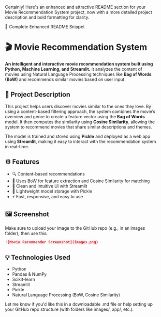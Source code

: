 Certainly! Here's an enhanced and attractive README section for your Movie Recommendation System project, now with a more detailed project description and bold formatting for clarity.

📌 Complete Enhanced README Snippet

# 🎬 Movie Recommendation System

**An intelligent and interactive movie recommendation system built using Python, Machine Learning, and Streamlit.**
It analyzes the content of movies using Natural Language Processing techniques like **Bag of Words (BoW)** and recommends similar movies based on user input.

## 📖 Project Description

This project helps users discover movies similar to the ones they love. By using a content-based filtering approach, the system combines the movie’s overview and genre to create a feature vector using the **Bag of Words** model. It then computes the similarity using **Cosine Similarity**, allowing the system to recommend movies that share similar descriptions and themes.

The model is trained and stored using **Pickle** and deployed as a web app using **Streamlit**, making it easy to interact with the recommendation system in real-time.

## ⚙️ Features

* 🔍 Content-based recommendations
* 🧠 Uses BoW for feature extraction and Cosine Similarity for matching
* 🧾 Clean and intuitive UI with Streamlit
* 💾 Lightweight model storage with Pickle
* ⚡ Fast, responsive, and easy to use

## 🖼️ Screenshot

Make sure to upload your image to the GitHub repo (e.g., in an images folder), then use this:

```markdown
![Movie Recommender Screenshot](images.png)
```

## 💡 Technologies Used

* Python
* Pandas & NumPy
* Scikit-learn
* Streamlit
* Pickle
* Natural Language Processing (BoW, Cosine Similarity)

Let me know if you'd like this in a downloadable .md file or help setting up your GitHub repo structure (with folders like images/, app/, etc.).

